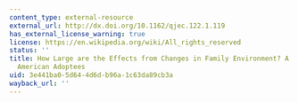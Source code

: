 ```yaml
---
content_type: external-resource
external_url: http://dx.doi.org/10.1162/qjec.122.1.119
has_external_license_warning: true
license: https://en.wikipedia.org/wiki/All_rights_reserved
status: ''
title: How Large are the Effects from Changes in Family Environment? A Study of Korean
  American Adoptees
uid: 3e441ba0-5d64-4d6d-b96a-1c63da89cb3a
wayback_url: ''
---
```

